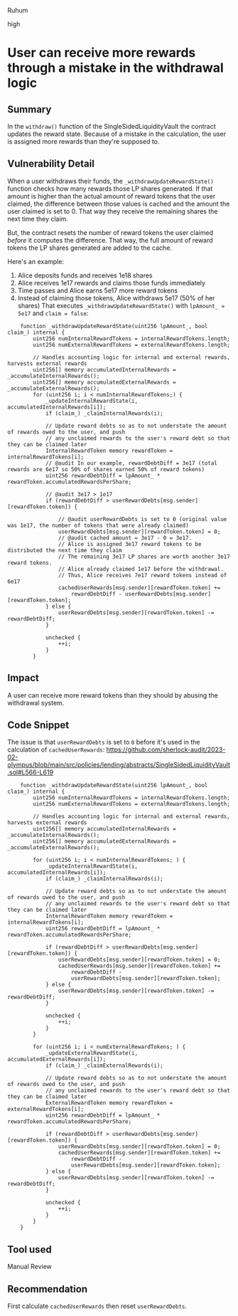 Ruhum

high

# User can receive more rewards through a mistake in the withdrawal logic

## Summary
In the `withdraw()` function of the SingleSidedLiquidityVault the contract updates the reward state. Because of a mistake in the calculation, the user is assigned more rewards than they're supposed to.

## Vulnerability Detail
When a user withdraws their funds, the `_withdrawUpdateRewardState()` function checks how many rewards those LP shares generated. If that amount is higher than the actual amount of reward tokens that the user claimed, the difference between those values is cached and the amount the user claimed is set to 0. That way they receive the remaining shares the next time they claim.

But, the contract resets the number of reward tokens the user claimed *before* it computes the difference. That way, the full amount of reward tokens the LP shares generated are added to the cache.

Here's an example:
1. Alice deposits funds and receives 1e18 shares
2. Alice receives 1e17 rewards and claims those funds immediately
3. Time passes and Alice earns 5e17 more reward tokens
4. Instead of claiming those tokens, Alice withdraws 5e17 (50% of her shares)
That executes `_withdrawUpdateRewardState()` with `lpAmount_ = 5e17` and `claim = false`:
```sol
    function _withdrawUpdateRewardState(uint256 lpAmount_, bool claim_) internal {
        uint256 numInternalRewardTokens = internalRewardTokens.length;
        uint256 numExternalRewardTokens = externalRewardTokens.length;

        // Handles accounting logic for internal and external rewards, harvests external rewards
        uint256[] memory accumulatedInternalRewards = _accumulateInternalRewards();
        uint256[] memory accumulatedExternalRewards = _accumulateExternalRewards();
        for (uint256 i; i < numInternalRewardTokens;) {
            _updateInternalRewardState(i, accumulatedInternalRewards[i]);
            if (claim_) _claimInternalRewards(i);

            // Update reward debts so as to not understate the amount of rewards owed to the user, and push
            // any unclaimed rewards to the user's reward debt so that they can be claimed later
            InternalRewardToken memory rewardToken = internalRewardTokens[i];
            // @audit In our example, rewardDebtDiff = 3e17 (total rewards are 6e17 so 50% of shares earned 50% of reward tokens)
            uint256 rewardDebtDiff = lpAmount_ * rewardToken.accumulatedRewardsPerShare;

            // @audit 3e17 > 1e17
            if (rewardDebtDiff > userRewardDebts[msg.sender][rewardToken.token]) {

                // @audit userRewardDebts is set to 0 (original value was 1e17, the number of tokens that were already claimed)
                userRewardDebts[msg.sender][rewardToken.token] = 0;
                // @audit cached amount = 3e17 - 0 = 3e17.
                // Alice is assigned 3e17 reward tokens to be distributed the next time they claim
                // The remaining 3e17 LP shares are worth another 3e17 reward tokens.
                // Alice already claimed 1e17 before the withdrawal.
                // Thus, Alice receives 7e17 reward tokens instead of 6e17
                cachedUserRewards[msg.sender][rewardToken.token] +=
                    rewardDebtDiff - userRewardDebts[msg.sender][rewardToken.token];
            } else {
                userRewardDebts[msg.sender][rewardToken.token] -= rewardDebtDiff;
            }

            unchecked {
                ++i;
            }
        }
```

## Impact
A user can receive more reward tokens than they should by abusing the withdrawal system.

## Code Snippet
The issue is that `userRewardDebts` is set to `0` before it's used in the calculation of `cachedUserRewards`: https://github.com/sherlock-audit/2023-02-olympus/blob/main/src/policies/lending/abstracts/SingleSidedLiquidityVault.sol#L566-L619
```sol
    function _withdrawUpdateRewardState(uint256 lpAmount_, bool claim_) internal {
        uint256 numInternalRewardTokens = internalRewardTokens.length;
        uint256 numExternalRewardTokens = externalRewardTokens.length;

        // Handles accounting logic for internal and external rewards, harvests external rewards
        uint256[] memory accumulatedInternalRewards = _accumulateInternalRewards();
        uint256[] memory accumulatedExternalRewards = _accumulateExternalRewards();

        for (uint256 i; i < numInternalRewardTokens; ) {
            _updateInternalRewardState(i, accumulatedInternalRewards[i]);
            if (claim_) _claimInternalRewards(i);

            // Update reward debts so as to not understate the amount of rewards owed to the user, and push
            // any unclaimed rewards to the user's reward debt so that they can be claimed later
            InternalRewardToken memory rewardToken = internalRewardTokens[i];
            uint256 rewardDebtDiff = lpAmount_ * rewardToken.accumulatedRewardsPerShare;

            if (rewardDebtDiff > userRewardDebts[msg.sender][rewardToken.token]) {
                userRewardDebts[msg.sender][rewardToken.token] = 0;
                cachedUserRewards[msg.sender][rewardToken.token] +=
                    rewardDebtDiff -
                    userRewardDebts[msg.sender][rewardToken.token];
            } else {
                userRewardDebts[msg.sender][rewardToken.token] -= rewardDebtDiff;
            }

            unchecked {
                ++i;
            }
        }

        for (uint256 i; i < numExternalRewardTokens; ) {
            _updateExternalRewardState(i, accumulatedExternalRewards[i]);
            if (claim_) _claimExternalRewards(i);

            // Update reward debts so as to not understate the amount of rewards owed to the user, and push
            // any unclaimed rewards to the user's reward debt so that they can be claimed later
            ExternalRewardToken memory rewardToken = externalRewardTokens[i];
            uint256 rewardDebtDiff = lpAmount_ * rewardToken.accumulatedRewardsPerShare;

            if (rewardDebtDiff > userRewardDebts[msg.sender][rewardToken.token]) {
                userRewardDebts[msg.sender][rewardToken.token] = 0;
                cachedUserRewards[msg.sender][rewardToken.token] +=
                    rewardDebtDiff -
                    userRewardDebts[msg.sender][rewardToken.token];
            } else {
                userRewardDebts[msg.sender][rewardToken.token] -= rewardDebtDiff;
            }

            unchecked {
                ++i;
            }
        }
    }

```

## Tool used

Manual Review

## Recommendation
First calculate `cachedUserRewards` then reset `userRewardDebts`.
